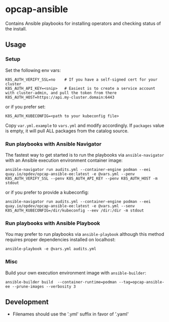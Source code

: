 # opcap-ansible
Contains Ansible playbooks for installing operators and checking status of the install.

## Usage

### Setup
Set the following env vars:

```
K8S_AUTH_VERIFY_SSL=no    # If you have a self-signed cert for your cluster
K8S_AUTH_API_KEY=<snip>   # Easiest is to create a service account with cluster-admin, and pull the token from there
K8S_AUTH_HOST=https://api.my-cluster.domain:6443
```
or if you prefer set:
```
K8S_AUTH_KUBECONFIG=<path to your kubeconfig file>
```

Copy `var.yml.example` to `vars.yml` and modify accordingly. If `packages` value is empty, it will pull ALL packages from the catalog source.

### Run playbooks with Ansible Navigator

The fastest way to get started is to run the playbooks via `ansible-navigator` with an Ansible execution environment container image:

```
ansible-navigator run audits.yml --container-engine podman --eei quay.io/opdev/opcap-ansible-ee:latest -e @vars.yml --penv K8S_AUTH_VERIFY_SSL --penv K8S_AUTH_API_KEY --penv K8S_AUTH_HOST -m stdout
````

or if you prefer to provide a kubeconfig:

```
ansible-navigator run audits.yml --container-engine podman --eei quay.io/opdev/opcap-ansible-ee:latest -e @vars.yml --senv K8S_AUTH_KUBECONFIG=/dir/kubeconfig --eev /dir:/dir -m stdout
```

### Run playbooks with Ansible Playbook


You may prefer to run playbooks via `ansible-playbook` although this method requires proper dependencies installed on localhost:

```
ansible-playbook -e @vars.yml audits.yml
```

### Misc

Build your own execution environment image with `ansible-builder`:

```
ansible-builder build  --container-runtime=podman --tag=opcap-ansible-ee --prune-images --verbosity 3
```



## Development

* Filenames should use the '.yml' suffix in favor of '.yaml'
